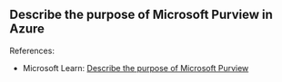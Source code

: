 ## Describe the purpose of Microsoft Purview in Azure

References:

* Microsoft Learn: [Describe the purpose of Microsoft Purview](https://learn.microsoft.com/en-us/training/modules/describe-features-tools-azure-for-governance-compliance/2-describe-purpose-microsoft-purview)
